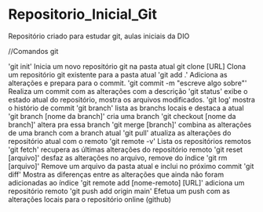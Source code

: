 # Repositorio_Inicial_Git
Repositório criado para estudar git, aulas iniciais da DIO

//Comandos git

'git init' 
    Inicia um novo repositório git na pasta atual
git clone [URL]
    Clona um repositório git existente para a pasta atual
'git add .' 
    Adiciona as alterações e prepara para o commit.
'git commit -m "escreve algo sobre"'
    Realiza um commit com as alterações com a descrição
'git status'
    exibe o estado atual do repositório, mostra os arquivos modificados.
'git log'
    mostra o histório de commit
'git branch'
    lista as branchs locais e destaca a atual
'git branch [nome da branch]'
    cria uma branch
'git checkout [nome da branch]'
    altera pra essa branch
'git merge [branch]'
    combina as alterações de uma branch com a branch atual
'git pull'
    atualiza as alterações do repositório atual com o remoto
'git remote -v'
    Lista os repositórios remotos
'git fetch'
    recupera as últimas alterações do repositório remoto
'git reset [arquivo]'
    desfaz as alterações no arquivo, remove do índice
'git rm [arquivo]'
    Remove um arquivo da pasta atual e inclui no próximo commit
'git diff'
    Mostra as diferenças entre as alterações que ainda não foram adicionadas ao índice
'git remote add [nome-remoto] [URL]'
    adiciona um repositório remoto 
'git push add origin main'
    Efetua um push com as alterações locais para o repositório online (github)